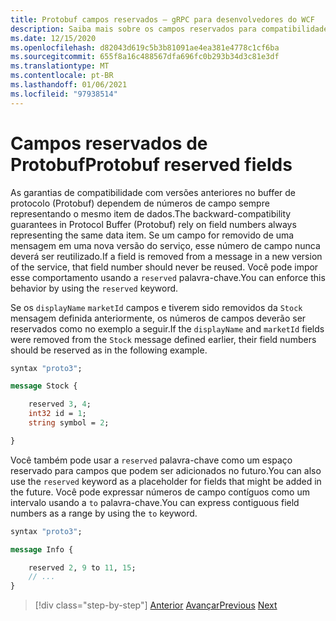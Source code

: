 ```yaml
---
title: Protobuf campos reservados – gRPC para desenvolvedores do WCF
description: Saiba mais sobre os campos reservados para compatibilidade entre versões.
ms.date: 12/15/2020
ms.openlocfilehash: d82043d619c5b3b81091ae4ea381e4778c1cf6ba
ms.sourcegitcommit: 655f8a16c488567dfa696fc0b293b34d3c81e3df
ms.translationtype: MT
ms.contentlocale: pt-BR
ms.lasthandoff: 01/06/2021
ms.locfileid: "97938514"
---
```

# <a name="protobuf-reserved-fields"></a><span data-ttu-id="e2cb8-103">Campos reservados de Protobuf</span><span class="sxs-lookup"><span data-stu-id="e2cb8-103">Protobuf reserved fields</span></span>

<span data-ttu-id="e2cb8-104">As garantias de compatibilidade com versões anteriores no buffer de protocolo (Protobuf) dependem de números de campo sempre representando o mesmo item de dados.</span><span class="sxs-lookup"><span data-stu-id="e2cb8-104">The backward-compatibility guarantees in Protocol Buffer (Protobuf) rely on field numbers always representing the same data item.</span></span> <span data-ttu-id="e2cb8-105">Se um campo for removido de uma mensagem em uma nova versão do serviço, esse número de campo nunca deverá ser reutilizado.</span><span class="sxs-lookup"><span data-stu-id="e2cb8-105">If a field is removed from a message in a new version of the service, that field number should never be reused.</span></span> <span data-ttu-id="e2cb8-106">Você pode impor esse comportamento usando a `reserved` palavra-chave.</span><span class="sxs-lookup"><span data-stu-id="e2cb8-106">You can enforce this behavior by using the `reserved` keyword.</span></span>

<span data-ttu-id="e2cb8-107">Se os `displayName` `marketId` campos e tiverem sido removidos da `Stock` mensagem definida anteriormente, os números de campos deverão ser reservados como no exemplo a seguir.</span><span class="sxs-lookup"><span data-stu-id="e2cb8-107">If the `displayName` and `marketId` fields were removed from the `Stock` message defined earlier, their field numbers should be reserved as in the following example.</span></span>

```protobuf
syntax "proto3";

message Stock {

    reserved 3, 4;
    int32 id = 1;
    string symbol = 2;

}
```

<span data-ttu-id="e2cb8-108">Você também pode usar a `reserved` palavra-chave como um espaço reservado para campos que podem ser adicionados no futuro.</span><span class="sxs-lookup"><span data-stu-id="e2cb8-108">You can also use the `reserved` keyword as a placeholder for fields that might be added in the future.</span></span> <span data-ttu-id="e2cb8-109">Você pode expressar números de campo contíguos como um intervalo usando a `to` palavra-chave.</span><span class="sxs-lookup"><span data-stu-id="e2cb8-109">You can express contiguous field numbers as a range by using the `to` keyword.</span></span>

```protobuf
syntax "proto3";

message Info {

    reserved 2, 9 to 11, 15;
    // ...
}
```

>[!div class="step-by-step"]
><span data-ttu-id="e2cb8-110">[Anterior](protobuf-repeated.md) 
> [Avançar](protobuf-any-oneof.md)</span><span class="sxs-lookup"><span data-stu-id="e2cb8-110">[Previous](protobuf-repeated.md)
[Next](protobuf-any-oneof.md)</span></span>
